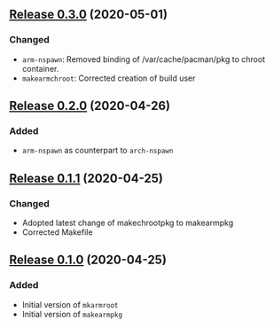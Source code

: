 ## [Release 0.3.0](https://gitlab.com/mipimipi/armutils/tags/0.3.0) (2020-05-01)

### Changed

* `arm-nspawn`: Removed binding of /var/cache/pacman/pkg to chroot container.
* `makearmchroot`: Corrected creation of build user

## [Release 0.2.0](https://gitlab.com/mipimipi/armutils/tags/0.2.0) (2020-04-26)

### Added

* `arm-nspawn` as counterpart to `arch-nspawn`

## [Release 0.1.1](https://gitlab.com/mipimipi/armutils/tags/0.1.1) (2020-04-25)

### Changed

* Adopted latest change of makechrootpkg to makearmpkg
* Corrected Makefile

## [Release 0.1.0](https://gitlab.com/mipimipi/armutils/tags/0.1.0) (2020-04-25)

### Added

* Initial version of `mkarmroot`
* Initial version of `makearmpkg`
